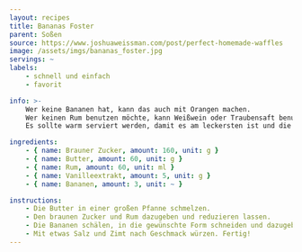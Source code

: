 ```yaml
---
layout: recipes
title: Bananas Foster
parent: Soßen
source: https://www.joshuaweissman.com/post/perfect-homemade-waffles
image: /assets/imgs/bananas_foster.jpg
servings: ~
labels:
    - schnell und einfach
    - favorit

info: >-
    Wer keine Bananen hat, kann das auch mit Orangen machen.
    Wer keinen Rum benutzen möchte, kann Weißwein oder Traubensaft benutzen.
    Es sollte warm serviert werden, damit es am leckersten ist und die Butter die Mischung nicht trübt, wenn es abgekühlt ist.

ingredients:
    - { name: Brauner Zucker, amount: 160, unit: g }
    - { name: Butter, amount: 60, unit: g }
    - { name: Rum, amount: 60, unit: ml }
    - { name: Vanilleextrakt, amount: 5, unit: g }
    - { name: Bananen, amount: 3, unit: ~ }

instructions:
    - Die Butter in einer großen Pfanne schmelzen.
    - Den braunen Zucker und Rum dazugeben und reduzieren lassen.
    - Die Bananen schälen, in die gewünschte Form schneiden und dazugeben.
    - Mit etwas Salz und Zimt nach Geschmack würzen. Fertig!
---
```

